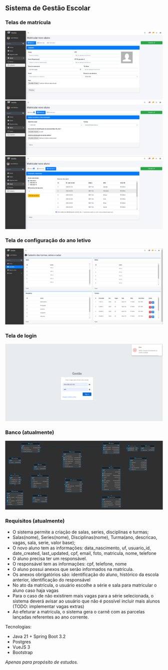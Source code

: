 ## Sistema de Gestão Escolar

### Telas de matrícula

![Alt text](imgs/aluno-1.png)
![Alt text](imgs/aluno-2.png)
![Alt text](imgs/aluno-3.png)

### Tela de configuração do ano letivo

![Alt text](image.png)

### Tela de login

![](imgs/login.png)

### Banco (atualmente)

![Alt text](imgs/bd.png)

### Requisitos (atualmente)

- O sistema permite a criação de salas, series, disciplinas e turmas;
- Salas(nome), Series(nome), Disciplinas(nome), Turma(ano, descricao, vagas, sala, serie, valor base);
- O novo aluno tem as informações: data_nascimento, uf, usuario_id, date_created, last_updated, cpf, email, foto, matricula, nome, telefone
- O aluno precisa ter um responsável.
- O responsável tem as informações: cpf, telefone, nome
- O aluno possui anexos que serão informados na matrícula.
- Os anexos obrigatórios são: identificação do aluno, histórico da escola anterior, identificação do responsável
- No ato da matrícula, o usuário escolhe a série e sala para matricular o aluno caso haja vagas
- Para o caso de não existirem mais vagas para a série selecionada, o sistema deverá avisar ao usuário que não é possível incluir mais alunos (TODO: implementar vagas extras)
- Ao efeturar a matrícula, o sistema gera o carnê com as parcelas lançadas referentes ao ano corrente.

Tecnologias:

- Java 21 + Spring Boot 3.2
- Postgres
- VueJS 3
- Bootstrap

_Apenas para propósito de estudos._
